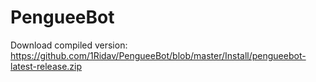 # PengueeBot
Download compiled version:
https://github.com/1Ridav/PengueeBot/blob/master/Install/pengueebot-latest-release.zip
